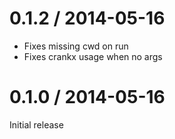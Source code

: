 
0.1.2 / 2014-05-16
==================

 * Fixes missing cwd on run
 * Fixes crankx usage when no args

0.1.0 / 2014-05-16
==================

Initial release
